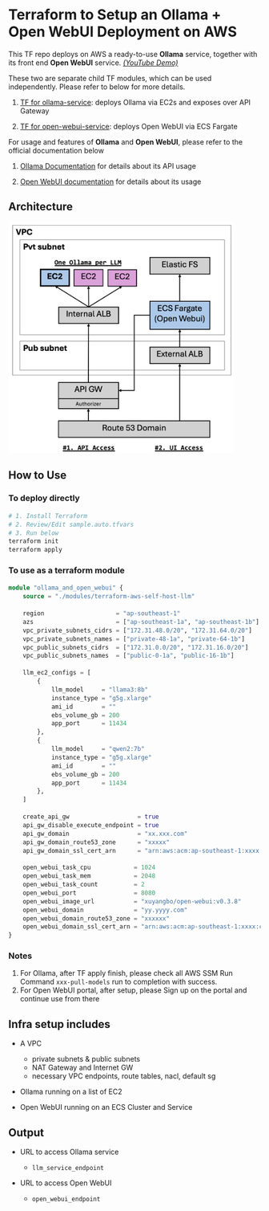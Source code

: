 # Terraform to Setup an Ollama + Open WebUI Deployment on AWS

This TF repo deploys on AWS a ready-to-use **Ollama** service, together with its front end **Open WebUI** service. [_(YouTube Demo)_](https://youtu.be/hRJEREemyos)

These two are separate child TF modules, which can be used independently. Please refer to below for more details.

1. [TF for ollama-service](./modules/ollama-service-multi-servers/README.md): deploys Ollama via EC2s and exposes over API Gateway

2. [TF for open-webui-service](./modules/open-webui-service/README.md): deploys Open WebUI via ECS Fargate

For usage and features of **Ollama** and **Open WebUI**, please refer to the official documentation below

1. [Ollama Documentation](https://github.com/ollama/ollama/blob/main/docs/api.md) for details about its API usage

2. [Open WebUI documentation](https://github.com/open-webui/open-webui/blob/main/README.md) for details about its usage

## Architecture

<img src="./architecture.png" alt="architecture" width="450"/>

## How to Use

### To deploy directly

```bash
# 1. Install Terraform
# 2. Review/Edit sample.auto.tfvars
# 3. Run below
terraform init
terraform apply
```

### To use as a terraform module

```terraform
module "ollama_and_open_webui" {
    source = "./modules/terraform-aws-self-host-llm"

    region                    = "ap-southeast-1"
    azs                       = ["ap-southeast-1a", "ap-southeast-1b"]
    vpc_private_subnets_cidrs = ["172.31.48.0/20", "172.31.64.0/20"]
    vpc_private_subnets_names = ["private-48-1a", "private-64-1b"]
    vpc_public_subnets_cidrs  = ["172.31.0.0/20", "172.31.16.0/20"]
    vpc_public_subnets_names  = ["public-0-1a", "public-16-1b"]

    llm_ec2_configs = [
        {
            llm_model     = "llama3:8b"
            instance_type = "g5g.xlarge"
            ami_id        = ""
            ebs_volume_gb = 200
            app_port      = 11434
        },
        {
            llm_model     = "qwen2:7b"
            instance_type = "g5g.xlarge"
            ami_id        = ""
            ebs_volume_gb = 200
            app_port      = 11434
        },
    ]

    create_api_gw                   = true
    api_gw_disable_execute_endpoint = true
    api_gw_domain                   = "xx.xxx.com"
    api_gw_domain_route53_zone      = "xxxxx"
    api_gw_domain_ssl_cert_arn      = "arn:aws:acm:ap-southeast-1:xxxx:certificate/xxxxx"

    open_webui_task_cpu            = 1024
    open_webui_task_mem            = 2048
    open_webui_task_count          = 2
    open_webui_port                = 8080
    open_webui_image_url           = "xuyangbo/open-webui:v0.3.8"
    open_webui_domain              = "yy.yyyy.com"
    open_webui_domain_route53_zone = "xxxxxx"
    open_webui_domain_ssl_cert_arn = "arn:aws:acm:ap-southeast-1:xxxx:certificate/xxxxx"
}
```

### Notes

1. For Ollama, after TF apply finish, please check all AWS SSM Run Command `xxx-pull-models` run to completion with success.
2. For Open WebUI portal, after setup, please Sign up on the portal and continue use from there

## Infra setup includes

- A VPC

  - private subnets & public subnets
  - NAT Gateway and Internet GW
  - necessary VPC endpoints, route tables, nacl, default sg

- Ollama running on a list of EC2

- Open WebUI running on an ECS Cluster and Service

## Output

- URL to access Ollama service

  - `llm_service_endpoint`

- URL to access Open WebUI

  - `open_webui_endpoint`
